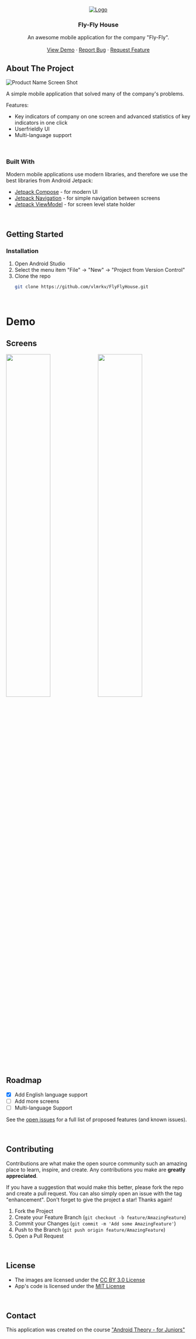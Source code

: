<!-- PROJECT LOGO -->
<br />
<div align="center">
  <a href="https://github.com/vlmrkv/FlyFlyHouse">
    <img src="https://ucarecdn.com/71c49046-21c7-4b62-b882-aad1fe8e131e/" alt="Logo">
  </a>

<h3 align="center">Fly-Fly House</h3>

  <p align="center">
    An awesome mobile application for the company "Fly-Fly".
    <br />
    <br />
    <a href="https://github.com/vlmrkv/FlyFlyHouse">View Demo</a>
    ·
    <a href="https://github.com/vlmrkv/FlyFlyHouse/issues">Report Bug</a>
    ·
    <a href="https://github.com/vlmrkv/FlyFlyHouse/issues">Request Feature</a>
  </p>
</div>



<!-- ABOUT THE PROJECT -->
## About The Project

![Product Name Screen Shot](https://ucarecdn.com/71c49046-21c7-4b62-b882-aad1fe8e131e/)

A simple mobile application that solved many of the company's problems.

Features:
- Key indicators of company on one screen and advanced statistics of key indicators in one click
- Userfrieldly UI
- Multi-language support

</br>



### Built With

Modern mobile applications use modern libraries, and therefore we use the best libraries from Android Jetpack:

* [Jetpack Compose](https://developer.android.com/jetpack/compose) - for modern UI
* [Jetpack Navigation](https://developer.android.com/guide/navigation) - for simple navigation between screens
* [Jetpack ViewModel](https://developer.android.com/topic/libraries/architecture/viewmodel) - for screen level state holder

</br>

<!-- GETTING STARTED -->
## Getting Started

### Installation

1. Open Android Studio
2. Select the menu item "File" -> "New" -> "Project from Version Control"
3. Clone the repo
   ```sh
   git clone https://github.com/vlmrkv/FlyFlyHouse.git
   ```

</br>

<!--Demo -->
# Demo

## Screens
<img src="https://ucarecdn.com/f2f12247-4616-42ca-a028-1709e23fb678/" width="49%"> <img src="" width="49%">

</br>

<!-- ROADMAP -->
## Roadmap

- [x] Add English language support
- [ ] Add more screens
- [ ] Multi-language Support

See the [open issues](https://github.com/vlmrkv/FlyFlyHouse/issues) for a full list of proposed features (and known issues).

</br>


<!-- CONTRIBUTING -->
## Contributing

Contributions are what make the open source community such an amazing place to learn, inspire, and create. Any contributions you make are **greatly appreciated**.

If you have a suggestion that would make this better, please fork the repo and create a pull request. You can also simply open an issue with the tag "enhancement".
Don't forget to give the project a star! Thanks again!

1. Fork the Project
2. Create your Feature Branch (`git checkout -b feature/AmazingFeature`)
3. Commit your Changes (`git commit -m 'Add some AmazingFeature'`)
4. Push to the Branch (`git push origin feature/AmazingFeature`)
5. Open a Pull Request

</br>

## License

- The images are licensed under the [CC BY 3.0 License](http://creativecommons.org/licenses/by/3.0/)
- App's code is licensed under the [MIT License](https://opensource.org/licenses/mit-license.html/)

</br>

## Contact
This application was created on the course ["Android Theory - for Juniors"](https://stepik.org/a/138114)



<br />